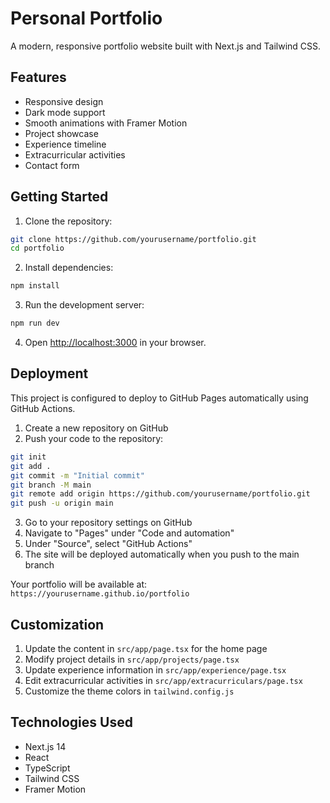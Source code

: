 # Personal Portfolio

A modern, responsive portfolio website built with Next.js and Tailwind CSS.

## Features

- Responsive design
- Dark mode support
- Smooth animations with Framer Motion
- Project showcase
- Experience timeline
- Extracurricular activities
- Contact form

## Getting Started

1. Clone the repository:
```bash
git clone https://github.com/yourusername/portfolio.git
cd portfolio
```

2. Install dependencies:
```bash
npm install
```

3. Run the development server:
```bash
npm run dev
```

4. Open [http://localhost:3000](http://localhost:3000) in your browser.

## Deployment

This project is configured to deploy to GitHub Pages automatically using GitHub Actions.

1. Create a new repository on GitHub
2. Push your code to the repository:
```bash
git init
git add .
git commit -m "Initial commit"
git branch -M main
git remote add origin https://github.com/yourusername/portfolio.git
git push -u origin main
```

3. Go to your repository settings on GitHub
4. Navigate to "Pages" under "Code and automation"
5. Under "Source", select "GitHub Actions"
6. The site will be deployed automatically when you push to the main branch

Your portfolio will be available at: `https://yourusername.github.io/portfolio`

## Customization

1. Update the content in `src/app/page.tsx` for the home page
2. Modify project details in `src/app/projects/page.tsx`
3. Update experience information in `src/app/experience/page.tsx`
4. Edit extracurricular activities in `src/app/extracurriculars/page.tsx`
5. Customize the theme colors in `tailwind.config.js`

## Technologies Used

- Next.js 14
- React
- TypeScript
- Tailwind CSS
- Framer Motion 